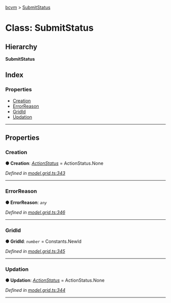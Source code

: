 [bcvm](../README.md) > [SubmitStatus](../classes/submitstatus.md)

# Class: SubmitStatus

## Hierarchy

**SubmitStatus**

## Index

### Properties

* [Creation](submitstatus.md#creation)
* [ErrorReason](submitstatus.md#errorreason)
* [GridId](submitstatus.md#gridid)
* [Updation](submitstatus.md#updation)

---

## Properties

<a id="creation"></a>

###  Creation

**● Creation**: *[ActionStatus](../enums/actionstatus.md)* =  ActionStatus.None

*Defined in [model.grid.ts:343](https://github.com/boardwalktech/Boardwalk-Client-Virtual-Machine-JS/blob/bd51c2e/typescript/src/model.grid.ts#L343)*

___
<a id="errorreason"></a>

###  ErrorReason

**● ErrorReason**: *`any`*

*Defined in [model.grid.ts:346](https://github.com/boardwalktech/Boardwalk-Client-Virtual-Machine-JS/blob/bd51c2e/typescript/src/model.grid.ts#L346)*

___
<a id="gridid"></a>

###  GridId

**● GridId**: *`number`* =  Constants.NewId

*Defined in [model.grid.ts:345](https://github.com/boardwalktech/Boardwalk-Client-Virtual-Machine-JS/blob/bd51c2e/typescript/src/model.grid.ts#L345)*

___
<a id="updation"></a>

###  Updation

**● Updation**: *[ActionStatus](../enums/actionstatus.md)* =  ActionStatus.None

*Defined in [model.grid.ts:344](https://github.com/boardwalktech/Boardwalk-Client-Virtual-Machine-JS/blob/bd51c2e/typescript/src/model.grid.ts#L344)*

___

